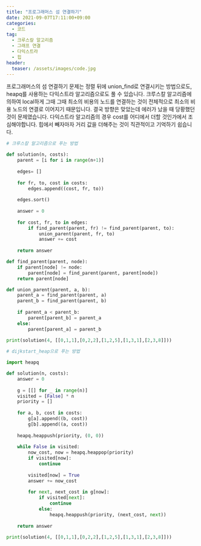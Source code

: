```yaml
---
title: "프로그래머스 섬 연결하기"
date: 2021-09-07T17:11:00+09:00
categories:
  - 코드
tag:
  - 크루스칼 알고리즘
  - 그래프 연결
  - 다익스트라
  - 힙
header:
  teaser: /assets/images/code.jpg
---
```


프로그래머스의 섬 연결하기 문제는 정렬 뒤에 union_find로 연결시키는 방법으로도, heapq를 사용하는 다익스트라 알고리즘으로도 풀 수 있습니다. 크루스칼 알고리즘에 의하여 local하게 그때 그때 최소의 비용의 노드를 연결하는 것이 전체적으로 최소의 비용 노드의 연결로 이어지기 때문입니다. 결국 방향은 맞았는데 에러가 났을 때 당황했던 것이 문제였습니다. 다익스트라 알고리즘의 경우 cost를 어디에서 더할 것인가에서 조심해야합니다. 힙에서 빼자마자 거리 값을 더해주는 것이 직관적이고 기억하기 쉽습니다.

```python
# 크루스칼 알고리즘으로 푸는 방법

def solution(n, costs):
    parent = [i for i in range(n+1)]
    
    edges= []
    
    for fr, to, cost in costs:
        edges.append((cost, fr, to)) 
        
    edges.sort()
    
    answer = 0
    
    for cost, fr, to in edges:
        if find_parent(parent, fr) != find_parent(parent, to):
            union_parent(parent, fr, to)
            answer += cost
    
    return answer

def find_parent(parent, node):
    if parent[node] != node:
        parent[node] = find_parent(parent, parent[node])
    return parent[node]

def union_parent(parent, a, b):
    parent_a = find_parent(parent, a)
    parent_b = find_parent(parent, b)
    
    if parent_a < parent_b:
        parent[parent_b] = parent_a
    else:
        parent[parent_a] = parent_b
        
print(solution(4, [[0,1,1],[0,2,2],[1,2,5],[1,3,1],[2,3,8]]))

# dijkstart_heap으로 푸는 방법

import heapq

def solution(n, costs):
    answer = 0
    
    g = [[] for _ in range(n)]
    visited = [False] * n
    priority = []
    
    for a, b, cost in costs:
        g[a].append((b, cost))
        g[b].append((a, cost))
        
    heapq.heappush(priority, (0, 0))
    
    while False in visited:
        now_cost, now = heapq.heappop(priority)
        if visited[now]:
            continue
        
        visited[now] = True
        answer += now_cost
        
        for next, next_cost in g[now]:
            if visited[next]:
                continue
            else:
                heapq.heappush(priority, (next_cost, next))
                          
    return answer

print(solution(4, [[0,1,1],[0,2,2],[1,2,5],[1,3,1],[2,3,8]]))
```